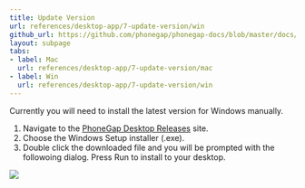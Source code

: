 ```yaml
---
title: Update Version
url: references/desktop-app/7-update-version/win
github_url: https://github.com/phonegap/phonegap-docs/blob/master/docs/3-references/desktop-app/7-update-version/2-win.html.md
layout: subpage
tabs:
- label: Mac
  url: references/desktop-app/7-update-version/mac
- label: Win
  url: references/desktop-app/7-update-version/win
---
```


Currently you will need to install the latest version for Windows manually.

1. Navigate to the [PhoneGap Desktop Releases](https://github.com/phonegap/phonegap-app-desktop/releases) site.
1. Choose the Windows Setup installer (.exe).
1. Double click the downloaded file and you will be prompted with the followoing dialog. Press Run to install to your desktop.

![](/images/win-install.png)
